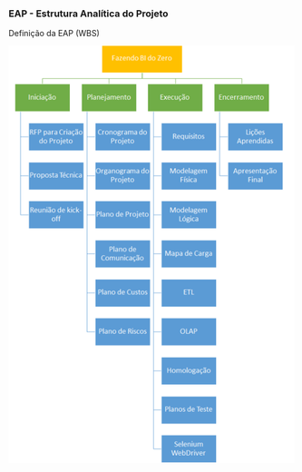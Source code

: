 ### EAP - Estrutura Analítica do Projeto ###

<p>Definição da EAP (WBS)</p>

![Organograma do Projeto](https://github.com/mateusblopes/fazendo-bi-do-zero/blob/master/2.%20Planejamento/imagens/Estrutura%20Analitica%20do%20Projeto.png)